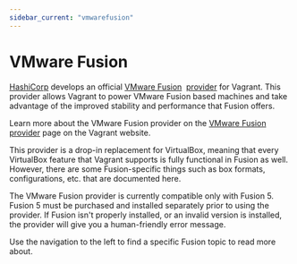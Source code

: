 ```yaml
---
sidebar_current: "vmwarefusion"
---
```


# VMware Fusion

[HashiCorp](http://www.hashicorp.com) develops an official
[VMware Fusion](http://www.vmware.com/products/fusion/overview.html)&nbsp;
[provider](/v2/providers/index.html) for Vagrant. This provider allows
Vagrant to power VMware Fusion based machines and take advantage of the
improved stability and performance that Fusion offers.

Learn more about the VMware Fusion provider on the
[VMware Fusion provider](http://www.vagrantup.com/vmware) page on
the Vagrant website.

This provider is a drop-in replacement for VirtualBox, meaning that every
VirtualBox feature that Vagrant supports is fully functional in Fusion as
well. However, there are some Fusion-specific things such as box formats,
configurations, etc. that are documented here.

The VMware Fusion provider is currently compatible only with Fusion 5.
Fusion 5 must be purchased and installed separately prior to using the
provider. If Fusion isn't properly installed, or an invalid version is
installed, the provider will give you a human-friendly error message.

Use the navigation to the left to find a specific Fusion topic to read
more about.
